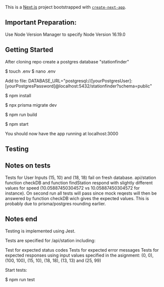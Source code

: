 This is a [Next.js](https://nextjs.org/) project bootstrapped with [`create-next-app`](https://github.com/vercel/next.js/tree/canary/packages/create-next-app).

## Important Preparation:

Use Node Version Manager to specify Node Version 16.19.0

## Getting Started

After cloning repo create a postgres database "stationfinder"

$ touch .env
$ nano .env

Add to file:
DATABASE_URL="postgresql://[yourPostgresUser]:[yourPostgresPassword]@localhost:5432/stationfinder?schema=public"

$ npm install

$ npx prisma migrate dev

$ npm run build

$ npm start

You should now have the app running at localhost:3000

## Testing

## Notes on tests

Tests for User Inputs (15, 10) and (18, 18) fail on fresh database.
api/station function checkDB and function findStation respond with slightly different values for speed (10.05887450304572 vs 10.05887450304572 for instance).
On second run all tests will pass since mock reqests will then be answered by function checkDB wich gives the expected values.
This is probably due to prisma/postgres rounding earlier.

## Notes end

Testing is implemented using Jest.

Tests are specified for /api/station including:

Test for expected status codes
Tests for expected error messages
Tests for expected responses using input values specified in the asignment:
(0, 0), (100, 100), (15, 10), (18, 18), (13, 13) and (25, 99)

Start tests:

$ npm run test
